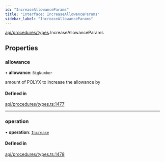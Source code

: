 ```yaml
---
id: "IncreaseAllowanceParams"
title: "Interface: IncreaseAllowanceParams"
sidebar_label: "IncreaseAllowanceParams"
---
```


[api/procedures/types](../../../../../modules/API/Procedures/Types/Types.md).IncreaseAllowanceParams

## Properties

### allowance

• **allowance**: `BigNumber`

amount of POLYX to increase the allowance by

#### Defined in

[api/procedures/types.ts:1477](https://github.com/PolymeshAssociation/polymesh-sdk/blob/978e4ded6/src/api/procedures/types.ts#L1477)

___

### operation

• **operation**: [`Increase`](../../../../../enums/API/Procedures/Types/AllowanceOperation/AllowanceOperation.md#increase)

#### Defined in

[api/procedures/types.ts:1478](https://github.com/PolymeshAssociation/polymesh-sdk/blob/978e4ded6/src/api/procedures/types.ts#L1478)
